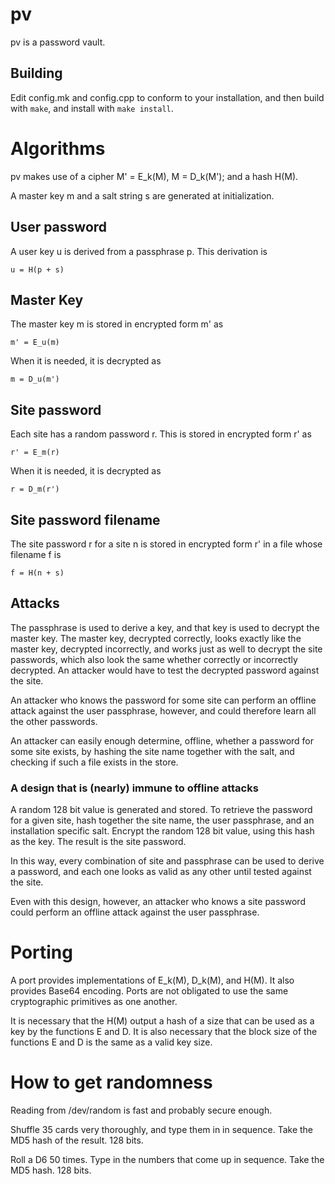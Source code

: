 # pv

pv is a password vault. 

## Building

Edit config.mk and config.cpp to conform to your installation, and then build
with `make`, and install with `make install`.

# Algorithms

pv makes use of a cipher M' = E\_k(M), M = D\_k(M'); and a hash H(M).

A master key m and a salt string s are generated at initialization. 

## User password

A user key u is derived from a passphrase p. This derivation is 

    u = H(p + s)

## Master Key

The master key m is stored in encrypted form m' as 

    m' = E_u(m)

When it is needed, it is decrypted as

    m = D_u(m') 

## Site password

Each site has a random password r. This is stored in encrypted form r' as

    r' = E_m(r)

When it is needed, it is decrypted as 

    r = D_m(r')

## Site password filename

The site password r for a site n is stored in encrypted form r' in a file whose
filename f is

    f = H(n + s)

## Attacks

The passphrase is used to derive a key, and that key is used to decrypt the
master key. The master key, decrypted correctly, looks exactly like the master
key, decrypted incorrectly, and works just as well to decrypt the site
passwords, which also look the same whether correctly or incorrectly decrypted.
An attacker would have to test the decrypted password against the site. 

An attacker who knows the password for some site can perform an offline attack
against the user passphrase, however, and could therefore learn all the other
passwords. 

An attacker can easily enough determine, offline, whether a password for some
site exists, by hashing the site name together with the salt, and checking if
such a file exists in the store.

### A design that is (nearly) immune to offline attacks

A random 128 bit value is generated and stored. To retrieve the password for a
given site, hash together the site name, the user passphrase, and an
installation specific salt. Encrypt the random 128 bit value, using this hash as
the key. The result is the site password. 

In this way, every combination of site and passphrase can be used to derive a
password, and each one looks as valid as any other until tested against the
site. 

Even with this design, however, an attacker who knows a site password could
perform an offline attack against the user passphrase. 

# Porting

A port provides implementations of E\_k(M), D\_k(M), and H(M). It also provides
Base64 encoding. Ports are not obligated to use the same cryptographic
primitives as one another. 

It is necessary that the H(M) output a hash of a size that can be used as a key
by the functions E and D. It is also necessary that the block size of the
functions E and D is the same as a valid key size.

# How to get randomness

Reading from /dev/random is fast and probably secure enough. 

Shuffle 35 cards very thoroughly, and type them in in sequence. Take the MD5
hash of the result. 128 bits. 

Roll a D6 50 times. Type in the numbers that come up in sequence. Take the MD5
hash. 128 bits. 

